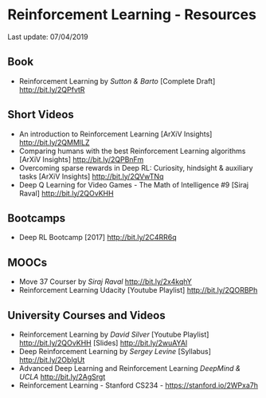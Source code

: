 # Reinforcement Learning - Resources

Last update: 07/04/2019
## Book
* Reinforcement Learning by _Sutton & Barto_ [Complete Draft] http://bit.ly/2QPfvtR

## Short Videos
* An introduction to Reinforcement Learning [ArXiV Insights] http://bit.ly/2QMMlLZ
* Comparing humans with the best Reinforcement Learning algorithms [ArXiV Insights] http://bit.ly/2QPBnFm
* Overcoming sparse rewards in Deep RL: Curiosity, hindsight & auxiliary tasks [ArXiV Insights] http://bit.ly/2QVwTNq
* Deep Q Learning for Video Games - The Math of Intelligence #9 [Siraj Raval] http://bit.ly/2QOvKHH

## Bootcamps
* Deep RL Bootcamp [2017] http://bit.ly/2C4RR6q

## MOOCs
* Move 37 Courser by _Siraj Raval_ http://bit.ly/2x4kqhY
* Reinforcement Learning Udacity [Youtube Playlist] http://bit.ly/2QORBPh

## University Courses and Videos 
* Reinforcement Learning by _David Silver_ [Youtube Playlist] http://bit.ly/2QOvKHH [Slides] http://bit.ly/2wuAYAl
* Deep Reinforcement Learning by _Sergey Levine_ [Syllabus] http://bit.ly/2OblgUt
* Advanced Deep Learning and Reinforcement Learning _DeepMind & UCLA_ http://bit.ly/2AgSrgt
* Reinforcement Learning - Stanford CS234 - https://stanford.io/2WPxa7h
